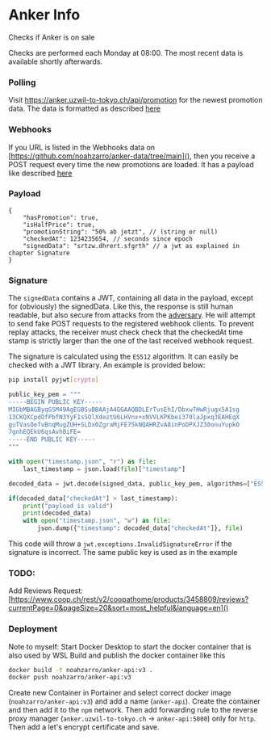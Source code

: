 # Anker Info
Checks if Anker is on sale

Checks are performed each Monday at 08:00. The most recent data is available shortly afterwards.

### Polling
Visit https://anker.uzwil-to-tokyo.ch/api/promotion for the newest promotion data. The data is formatted as described [here](#payload)

### Webhooks
If you URL is listed in the Webhooks data on [https://github.com/noahzarro/anker-data/tree/main](), then you receive a POST request every time the new promotions are loaded. It has a payload like described [here](#payload)

### Payload

```jsonc
{
    "hasPromotion": true,
    "isHalfPrice": true,
    "promotionString": "50% ab jetzt", // (string or null)
    "checkedAt": 1234235654, // seconds since epoch
    "signedData": "srtzw.dhrert.sfgrth" // a jwt as explained in chapter Signature
}
```

### Signature
The `signedData` contains a JWT, containing all data in the payload, except for (obviously) the signedData. Like this, the response is still human readable, but also secure from attacks from the [adversary](https://pascscha.ch/). He will attempt to send fake POST requests to the registered webhook clients.
To prevent replay attacks, the receiver must check check that the checkedAt time stamp is strictly larger than the one of the last received webhook request. 

The signature is calculated using the `ES512` algorithm. It can easily be checked with a JWT library. An example is provided below:

```bash
pip install pyjwt[crypto]
```

```python
public_key_pem = """
-----BEGIN PUBLIC KEY-----
MIGbMBAGByqGSM49AgEGBSuBBAAjA4GGAAQBDLErTusEhI/Dbxw7HwRjugx5A1sg
13CKQXCpdOfPbfN3YyF1sSOlXdeztU6LHVnx+xNVVLKPKbei370laJpxq3EAHEqX
guTVasOeTvBnqMugZUH+SLDx0ZgraMjFE75kNQAHRZvA8inPoDPXJZ30onuYupkO
7gnhEQEkU6qsAvhBiFE=
-----END PUBLIC KEY-----
"""

with open("timestamp.json", "r") as file:
    last_timestamp = json.load(file)["timestamp"]

decoded_data = jwt.decode(signed_data, public_key_pem, algorithms=["ES512"])

if(decoded_data["checkedAt"] > last_timestamp):
    print("payload is valid")
    print(decoded_data)
    with open("timestamp.json", "w") as file:
        json.dump({"timestamp": decoded_data["checkedAt"]}, file)
```

This code will throw a `jwt.exceptions.InvalidSignatureError` if the signature is incorrect.
The same public key is used as in the example


### TODO:
Add Reviews Request:
[https://www.coop.ch/rest/v2/coopathome/products/3458809/reviews?currentPage=0&pageSize=20&sort=most_helpful&language=en]()

### Deployment
Note to myself:
Start Docker Desktop to start the docker container that is also used by WSL
Build and publish the docker container like this
```bash
docker build -t noahzarro/anker-api:v3 .
docker push noahzarro/anker-api:v3
```
Create new Container in Portainer and select correct docker image (`noahzarro/anker-api:v3`) and add a name (`anker-api`). Create the container and then add it to the `npm` network. Then add forwarding rule to the reverse proxy manager (`anker.uzwil-to-tokyo.ch` -> `anker-api:5000`) only for `http`. Then add a let's encrypt certificate and save.